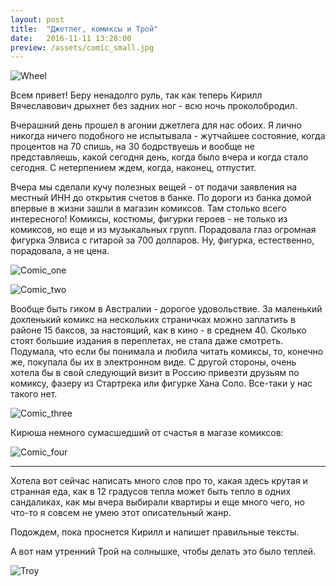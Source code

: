 ```yaml
---
layout: post
title:  "Джетлег, комиксы и Трой"
date:   2016-11-11 13:28:00
preview: /assets/comic_small.jpg
---
```


![Wheel](https://c7.staticflickr.com/6/5679/30792041102_f11fcc39b1_b.jpg)

Всем привет!
Беру ненадолго руль, так как теперь Кирилл Вячеславович дрыхнет без задних ног - всю ночь проколобродил.

Вчерашний день прошел в агонии джетлега для нас обоих. Я лично никогда ничего подобного не испытывала - жутчайшее состояние, когда процентов на 70 спишь, на 30 бодрствуешь и вообще не представляешь, какой сегодня день, когда было вчера и когда стало сегодня. С нетерпением ждем, когда, наконец, отпустит.

Вчера мы сделали кучу полезных вещей - от подачи заявления на местный ИНН до открытия счетов в банке. По дороги из банка домой впервые в жизни зашли в магазин комиксов. Там столько всего интересного! Комиксы, костюмы, фигурки героев - не только из комиксов, но еще и из музыкальных групп. Порадовала глаз огромная фигурка Элвиса с гитарой за 700 долларов. Ну, фигурка, естественно, порадовала, а не цена. 

![Comic_one](https://c2.staticflickr.com/6/5833/30908011145_82b1d504b0_c.jpg)

![Comic_two](https://c2.staticflickr.com/6/5552/30908010985_8fe0316545_c.jpg)

Вообще быть гиком в Австралии - дорогое удовольствие. За маленький дохленький комикс на нескольких страничках можно заплатить в районе 15 баксов, за настоящий, как в кино - в среднем 40. Сколько стоят большие издания в переплетах, не стала даже смотреть. Подумала, что если бы понимала и любила читать комиксы, то, конечно же, покупала бы их в электронном виде. С другой стороны, очень хотела бы в свой следующий визит в Россию привезти друзьям по комиксу, фазеру из Стартрека или фигурке Хана Соло. Все-таки у нас такого нет.

![Comic_three](https://c5.staticflickr.com/6/5458/30273687764_ddc71d5c14_c.jpg)

Кирюша немного сумасшедший от счастья в магазе комиксов:

![Comic_four](https://c4.staticflickr.com/6/5542/30908010635_4b5c08b00a_c.jpg)

____

Хотела вот сейчас написать много слов про то, какая здесь крутая и странная еда, как в 12 градусов тепла может быть тепло в одних сандаликах, как мы вчера выбирали квартиры и еще много чего, но что-то я совсем не умею этот описательный жанр.

Подождем, пока проснется Кирилл и напишет правильные тексты.

А вот нам утренний Трой на солнышке, чтобы делать это было теплей.

![Troy](https://c5.staticflickr.com/6/5486/30273687444_44efe28cab_c.jpg)








